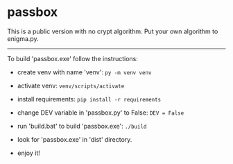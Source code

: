 # passbox

This is a public version with no crypt algorithm.
Put your own algorithm to enigma.py.

---

To build 'passbox.exe' follow the instructions:

- create venv with name 'venv':
`py -m venv venv`

- activate venv:
`venv/scripts/activate`

- install requirements:
`pip install -r requirements`

- change DEV variable in 'passbox.py' to False:
```DEV = False```

- run 'build.bat' to build 'passbox.exe':
`./build`

- look for 'passbox.exe' in 'dist' directory.
- enjoy it!
